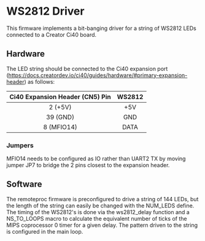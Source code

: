 # WS2812 Driver

This firmware implements a bit-banging driver for a string of WS2812 LEDs connected to a Creator Ci40 board.

## Hardware

The LED string should be connected to the Ci40 expansion port (https://docs.creatordev.io/ci40/guides/hardware/#primary-expansion-header) as follows:

| Ci40 Expansion Header (CN5) Pin | WS2812   |
| :-----------------------------: |:--------:|
| 2  (+5V)                        | +5V      |
| 39 (GND)                        | GND      |
| 8  (MFIO14)                     | DATA     |

### Jumpers
MFIO14 needs to be configured as IO rather than UART2 TX by moving jumper JP7 to bridge the 2 pins closest to the expansion header.

## Software

The remoteproc firmware is preconfigured to drive a string of 144 LEDs, but the length of the string can easily be changed with the NUM_LEDS define.
The timing of the WS2812's is done via the ws2812_delay function and a NS_TO_LOOPS macro to calculate the equivalent number of ticks of the MIPS coprocessor 0 timer for a given delay.
The pattern driven to the string is configured in the main loop.
